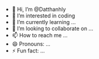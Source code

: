 - 👋 Hi, I’m @Datthanhly
- 👀 I’m interested in coding
- 🌱 I’m currently learning ...
- 💞️ I’m looking to collaborate on ...
- 📫 How to reach me ...
- 😄 Pronouns: ...
- ⚡ Fun fact: ...

<!---
Datthanhly/Datthanhly is a ✨ special ✨ repository because its `README.md` (this file) appears on your GitHub profile.
You can click the Preview link to take a look at your changes.
--->
